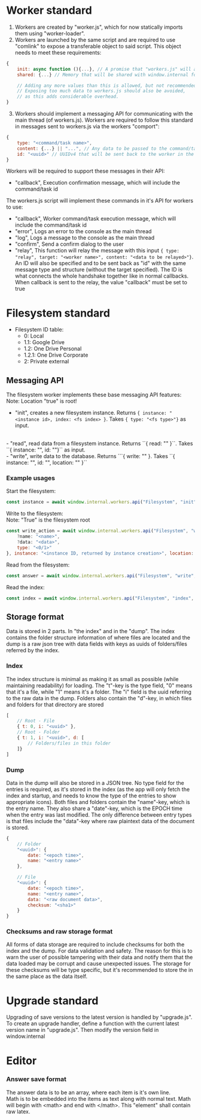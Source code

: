 # Worker standard

1. Workers are created by "worker.js", which for now statically imports them using "worker-loader".
2. Workers are launched by the same script and are required to use "comlink" to expose a transferable object to said script. This object needs to meet these requirements:

```js
{
    init: async function (){...}, // A promise that "workers.js" will await for after the worker has exposed the transferable object
    shared: {...} // Memory that will be shared with window.internal for global access. The worker should store all relevant information about it's runtime here.

    // Adding any more values than this is allowed, but not recommended.
    // Exposing too much data to workers.js should also be avoided,
    // as this adds considerable overhead.
}
```

3. Workers should implement a messaging API for communicating with the main thread (of workers.js). Workers are required to follow this standard in messages sent to workers.js via the workers "comport":

```js
{ 
    type: "<command/task name>",
    content: {...} || "...", // Any data to be passed to the command/task.
    id: "<uuid>" // UUIDv4 that will be sent back to the worker in the execution confirmation message
}
```

Workers will be required to support these messages in their API:

- "callback", Execution confirmation message, which will include the command/task id

The workers.js script will implement these commands in it's API for workers to use:

- "callback", Worker command/task execution message, which will include the command/task id
- "error", Logs an error to the console as the main thread
- "log", Logs a message to the console as the main thread
- "confirm", Send a confirm dialog to the user
- "relay", This function will relay the message with this input `{ type: "relay", target: "<worker name>", content: "<data to be relayed>"}`. An ID will also be specified and to be sent back as "id" with the same message type and structure (without the target specified). The ID is what connects the whole handshake together like in normal callbacks. When callback is sent to the relay, the value "callback" must be set to true

# Filesystem standard
- Filesystem ID table:
    - 0: Local
    - 1.1: Google Drive
    - 1.2: One Drive Personal
    - 1.2.1: One Drive Corporate
    - 2: Private external

## Messaging API
The filesystem worker implements these base messaging API features:
<br>
Note: Location "true" is root!
<br>
- "init", creates a new filesystem instance. Returns ``{ instance: "<instance id>, index: <fs index> }``. Takes ``{ type: "<fs type>"}`` as input.
<br>
- "read", read data from a filesystem instance. Returns ``{ read: "<fs data>" }``. Takes ``{ instance: "<fs instance id>", id: "<fs entry id>"}`` as input.
<br>
- "write", write data to the database. Returns ```{ write: "<id of just written entry>" }. Takes ``{ instance: "<fs instance id>", id: "<fs entry id>", location: "<fs location>" }`` 

### Example usages
Start the filesystem:
```js
const instance = await window.internal.workers.api("Filesystem", "init", { fs_type: 0 })
```

Write to the filesystem:
<br>Note: "True" is the filesystem root

```js
const write_action = await window.internal.workers.api("Filesystem", "write", { id: "<file id, UUID v4>", write: {
    ?name: "<name>",
    ?data: "<data>",
    type: "<0/1>"
}, instance: "<instance ID, returned by instance creation>", location: "<id/true>" })
```

Read from the filesystem:
```js
const answer = await window.internal.workers.api("Filesystem", "write", { id: "<file id, UUID v4>", instance: "<instance ID, returned by instance creation>" })
```

Read the index:
```js
const index = await window.internal.workers.api("Filesystem", "index", { instance: "<instance ID, returned by instance creation>" })
```

## Storage format
Data is stored in 2 parts. In "the index" and in the "dump". The index contains the folder structure information of where files are located and the dump is a raw json tree with data fields with keys as uuids of folders/files referred by the index.

### Index
The index structure is minimal as making it as small as possible (while maintaining readability) for loading. The "t"-key is the type field, "0" means that it's a file, while "1" means it's a folder. The "i" field is the uuid referring to the raw data in the dump. Folders also contain the "d"-key, in which files and folders for that directory are stored

```js
[
    // Root - File
    { t: 0, i: "<uuid>" },
    // Root - Folder
    { t: 1, i: "<uuid>", d: [
        // Folders/files in this folder
    ]}
]
```

### Dump
Data in the dump will also be stored in a JSON tree. No type field for the entries is required, as it's stored in the index (as the app will only fetch the index and startup, and needs to know the type of the entries to show appropriate icons). Both files and folders contain the "name"-key, which is the entry name. They also share a "date"-key, which is the EPOCH time when the entry was last modified. The only difference between entry types is that files include the "data"-key where raw plaintext data of the document is stored.

```js
{   
    // Folder
    "<uuid>": {
        date: "<epoch time>",
        name: "<entry name>"
    },

    // File
    "<uuid>": {
        date: "<epoch time>",
        name: "<entry name>",
        data: "<raw document data>",
        checksum: "<sha1>"
    }
}
```

### Checksums and raw storage format
All forms of data storage are required to include checksums for both the index and the dump. For data validation and safety. The reason for this is to warn the user of possible tampering with their data and notify them that the data loaded may be corrupt and cause unexpected issues. The storage for these checksums will be type specific, but it's recommended to store the in the same place as the data itself.

# Upgrade standard
Upgrading of save versions to the latest version is handled by "upgrade.js". To create an upgrade handler, define a function with the current latest version name in "upgrade.js". Then modify the version field in window.internal

# Editor
### Answer save format
The answer data is to be an array, where each item is it's own line.
<br>
Math is to be embedded into the items as text along with normal text.
Math will begin with \<math\> and end with \</math\>. This "element" shall contain raw latex.